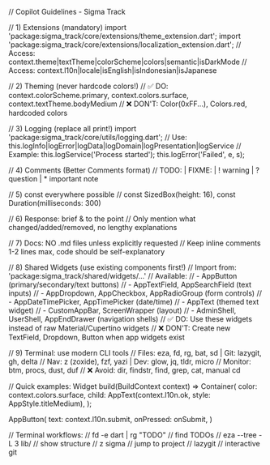// Copilot Guidelines - Sigma Track

// 1) Extensions (mandatory)
import 'package:sigma_track/core/extensions/theme_extension.dart';
import 'package:sigma_track/core/extensions/localization_extension.dart';
// Access: context.theme|textTheme|colorScheme|colors|semantic|isDarkMode
// Access: context.l10n|locale|isEnglish|isIndonesian|isJapanese

// 2) Theming (never hardcode colors!)
// ✅ DO: context.colorScheme.primary, context.colors.surface, context.textTheme.bodyMedium
// ❌ DON'T: Color(0xFF...), Colors.red, hardcoded colors

// 3) Logging (replace all print!)
import 'package:sigma_track/core/utils/logging.dart';
// Use: this.logInfo|logError|logData|logDomain|logPresentation|logService
// Example: this.logService('Process started'); this.logError('Failed', e, s);

// 4) Comments (Better Comments format)
// TODO: | FIXME: | ! warning | ? question | * important note

// 5) const everywhere possible
// const SizedBox(height: 16), const Duration(milliseconds: 300)

// 6) Response: brief & to the point
// Only mention what changed/added/removed, no lengthy explanations

// 7) Docs: NO .md files unless explicitly requested
// Keep inline comments 1-2 lines max, code should be self-explanatory

// 8) Shared Widgets (use existing components first!)
// Import from: 'package:sigma_track/shared/widgets/...'
// Available:
// - AppButton (primary/secondary/text buttons)
// - AppTextField, AppSearchField (text inputs)
// - AppDropdown, AppCheckbox, AppRadioGroup (form controls)
// - AppDateTimePicker, AppTimePicker (date/time)
// - AppText (themed text widget)
// - CustomAppBar, ScreenWrapper (layout)
// - AdminShell, UserShell, AppEndDrawer (navigation shells)
// ✅ DO: Use these widgets instead of raw Material/Cupertino widgets
// ❌ DON'T: Create new TextField, Dropdown, Button when app widgets exist

// 9) Terminal: use modern CLI tools
// Files: eza, fd, rg, bat, sd | Git: lazygit, gh, delta
// Nav: z (zoxide), fzf, yazi | Dev: glow, jq, tldr, micro
// Monitor: btm, procs, dust, duf
// ❌ Avoid: dir, findstr, find, grep, cat, manual cd

// Quick examples:
Widget build(BuildContext context) => Container(
  color: context.colors.surface,
  child: AppText(context.l10n.ok, style: AppStyle.titleMedium),
);

AppButton(
  text: context.l10n.submit,
  onPressed: onSubmit,
)

// Terminal workflows:
// fd -e dart | rg "TODO"  // find TODOs
// eza --tree -L 3 lib/    // show structure
// z sigma                 // jump to project
// lazygit                 // interactive git

